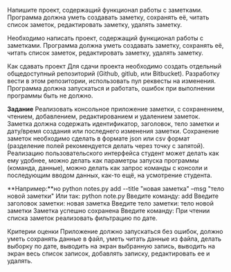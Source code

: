 Напишите проект, содержащий функционал работы с заметками.
Программа должна уметь создавать заметку, сохранять её, читать список заметок,
редактировать заметку, удалять заметку.

Необходимо написать проект, содержащий функционал работы с заметками.
Программа должна уметь создавать заметку, сохранять её, читать список заметок,
редактировать заметку, удалять заметку.

Как сдавать проект Для сдачи проекта необходимо создать отдельный общедоступный
репозиторий (Github, gitlub, или Bitbucket). Разработку вести в этом репозитории,
использовать пул реквесты на изменения. Программа должна запускаться и работать,
ошибок при выполнении программы быть не должно.

**Задание** Реализовать консольное приложение заметки, с сохранением, чтением, добавлением,
редактированием и удалением заметок. Заметка должна содержать идентификатор, заголовок,
тело заметки и дату/время создания или последнего изменения заметки. Сохранение заметок
необходимо сделать в формате json или csv формат (разделение полей рекомендуется делать
через точку с запятой). Реализацию пользовательского интерфейса студент может делать как
ему удобнее, можно делать как параметры запуска программы (команда, данные), можно делать
как запрос команды с консоли и последующим вводом данных, как-то ещё, на усмотрение студента.

**Например:**но python notes.py add --title "новая заметка" –msg "тело новой заметки" Или так:
python note.py Введите команду: add Введите заголовок заметки: новая заметка
Введите тело заметки: тело новой заметки Заметка успешно сохранена Введите команду:
При чтении списка заметок реализовать фильтрацию по дате.

Критерии оценки Приложение должно запускаться без ошибок,
должно уметь сохранять данные в файл, уметь читать данные из файла, делать выборку по дате,
выводить на экран выбранную запись, выводить на экран весь список записок, добавлять записку,
редактировать ее и удалять.